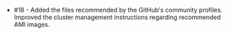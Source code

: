 - #18 - Added the files recommended by the GitHub's community profiles. Improved the cluster management instructions regarding recommended AMI images.
